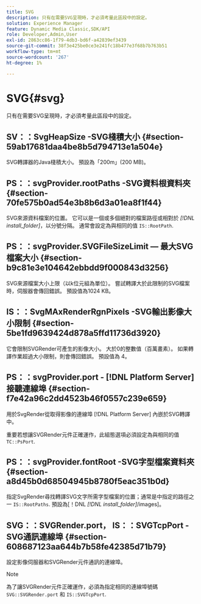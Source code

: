 ```yaml
---
title: SVG
description: 只有在需要SVG呈現時，才必須考量此區段中的設定。
solution: Experience Manager
feature: Dynamic Media Classic,SDK/API
role: Developer,Admin,User
exl-id: 2863cc86-1f79-4db3-bd6f-a42839ef3439
source-git-commit: 38f3e425be0ce3e241fc18b477e3f68b7b763b51
workflow-type: tm+mt
source-wordcount: '267'
ht-degree: 1%

---
```


# SVG{#svg}

只有在需要SVG呈現時，才必須考量此區段中的設定。

## SV：：SvgHeapSize -SVG棧積大小 {#section-59ab17681daa4be8b5d794713e1a504e}

SVG轉譯器的Java棧積大小。 預設為「200m」(200 MB)。

## PS：：svgProvider.rootPaths -SVG資料根資料夾 {#section-70fe575b0ad54e3b8b6d3a01ea8f1f44}

SVG來源資料檔案的位置。 它可以是一個或多個絕對的檔案路徑或相對於 *[!DNL install_folder]*，以分號分隔。 通常會設定為與相同的值 `IS::RootPath`.

## PS：：svgProvider.SVGFileSizeLimit — 最大SVG檔案大小 {#section-b9c81e3e104642ebbdd9f000843d3256}

SVG來源檔案大小上限（以k位元組為單位）。 嘗試轉譯大於此限制的SVG檔案時，伺服器會傳回錯誤。 預設值為1024 KB。

## IS：：SvgMAxRenderRgnPixels -SVG輸出影像大小限制 {#section-5be1fd9639424d878a5ffd11736d3920}

它會限制SVGRender可產生的影像大小。 大於0的整數值（百萬畫素）。 如果轉譯作業超過大小限制，則會傳回錯誤。 預設值為 4。

## PS：：svgProvider.port - [!DNL Platform Server] 接聽連線埠 {#section-f7e42a96c2dd4523b46f0557c239e659}

用於SvgRender從取得影像的連線埠 [!DNL Platform Server] 內嵌於SVG轉譯中。

重要若想讓SVGRender元件正確運作，此組態選項必須設定為與相同的值 `TC::PsPort`.

## PS：：svgProvider.fontRoot -SVG字型檔案資料夾 {#section-a8d45b0d68504945b8780f5eac351b0d}

指定SvgRender尋找轉譯SVG文字所需字型檔案的位置；通常是中指定的路徑之一 `IS::RootPaths`. 預設為[！DNL  *[!DNL install_folder]*/images]。

## SVG：：SVGRender.port， IS：：SVGTcpPort -SVG通訊連線埠 {#section-608687123aa644b7b58fe42385d71b79}

設定影像伺服器和SVGRender元件通訊的連線埠。

>[!NOTE]
>
>為了讓SVGRender元件正確運作，必須為指定相同的連線埠號碼 `SVG::SVGRender.port` 和 `IS::SVGTcpPort`.
